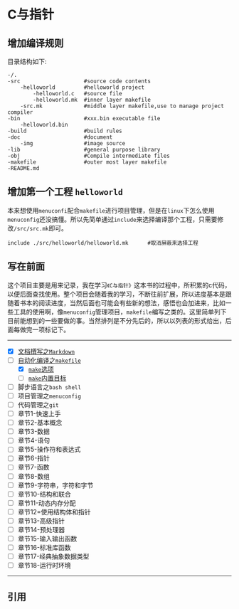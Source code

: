# C与指针

## 增加编译规则

目录结构如下:

```text
-/.
-src					#source code contents
	-helloworld			#helloworld project
		-helloworld.c	#source file
		-helloworld.mk	#inner layer makefile
	-src.mk				#middle layer makefile,use to manage project compiler
-bin					#xxx.bin executable file
	-helloworld.bin
-build					#build rules
-doc					#document
	-img				#image source
-lib					#general purpose library
-obj					#Compile intermediate files
-makefile				#outer most layer makefile
-README.md
```



## 增加第一个工程 `helloworld`

本来想使用`menuconfi`配合`makefile`进行项目管理，但是在`linux`下怎么使用`menuconfig`还没搞懂。所以先简单通过`include`来选择编译那个工程，只需要修改`/src/src.mk`即可。

```text
include ./src/helloworld/helloworld.mk		#取消屏蔽来选择工程
```



## 写在前面

这个项目主要是用来记录，我在学习`《C与指针》`这本书的过程中，所积累的c代码，以便后面查找使用。整个项目会随着我的学习，不断往前扩展，所以进度基本是跟随着书本的阅读进度，当然后面也可能会有些新的想法，感悟也会加进来，比如一些工具的使用啊，像`menuconfig`管理项目，`makefile`编写之类的。这里简单列下目前能想到的一些要做的事。当然排列是不分先后的，所以以列表的形式给出，后面每做完一项标记下。

---

-   [x] [文档撰写之`Markdown`][Markdown]
-   [ ] [自动化编译之`makefile`][makefile_reference]
    -   [x] [`make`选项][make-options]
    -   [ ] [`make`内置目标][builtin_target]
-   [ ] 脚步语言之`bash shell`
-   [ ] 项目管理之`menuconfig`
-   [ ] 代码管理之`git`
-   [ ] 章节1-快速上手
-   [ ] 章节2-基本概念
-   [ ] 章节3-数据
-   [ ] 章节4-语句
-   [ ] 章节5-操作符和表达式
-   [ ] 章节6-指针
-   [ ] 章节7-函数
-   [ ] 章节8-数组
-   [ ] 章节9-字符串，字符和字节
-   [ ] 章节10-结构和联合
-   [ ] 章节11-动态内存分配
-   [ ] 章节12=使用结构体和指针
-   [ ] 章节13-高级指针
-   [ ] 章节14-预处理器
-   [ ] 章节15-输入输出函数
-   [ ] 章节16-标准库函数
-   [ ] 章节17-经典抽象数据类型
-   [ ] 章节18-运行时环境

---



## 引用

[markdown]: doc/Markdown_Reference.md "Markdown Reference"

[makefile_reference]: doc/makefile_reference.md "makefile reference"

[make-options]: doc/makefile_make-options.md

[builtin_target]: doc/makefile_builtin-targets.md

